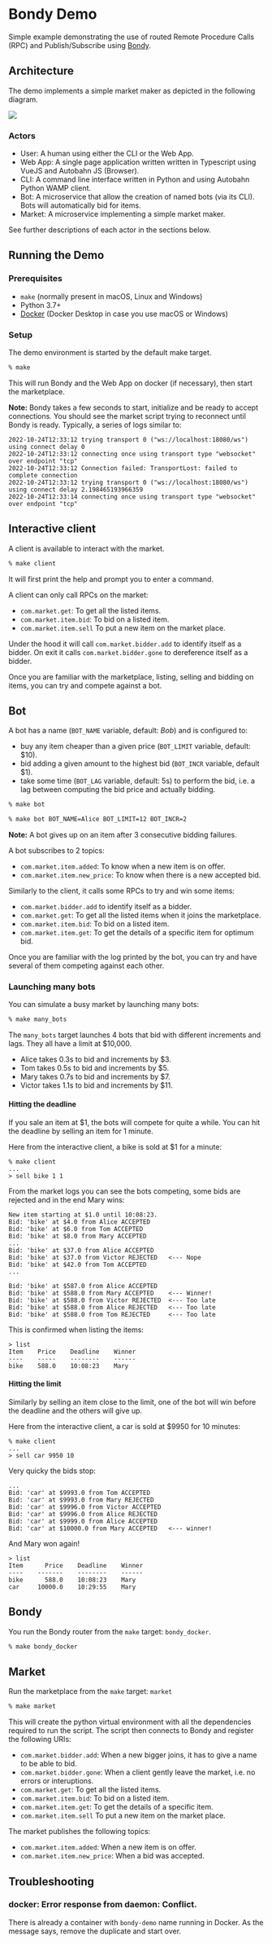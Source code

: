 # Bondy Demo

Simple example demonstrating the use of routed Remote Procedure Calls (RPC) and Publish/Subscribe using [Bondy](http://www.bondy.io).

## Architecture
The demo implements a simple market maker as depicted in the following diagram.

![](./assets/diagram.png)

### Actors

* User: A human using either the CLI or the Web App.
* Web App: A single page application written written in Typescript using VueJS and Autobahn JS (Browser).
* CLI: A command line interface written in Python and using Autobahn Python WAMP client.
* Bot: A microservice that allow the creation of named bots (via its CLI). Bots will automatically bid for items.
* Market: A microservice implementing a simple market maker.

See further descriptions of each actor in the sections below.


## Running the Demo

### Prerequisites

* `make` (normally present in macOS, Linux and Windows)
* Python 3.7+
* [Docker](https://www.docker.com) (Docker Desktop in case you use macOS or Windows)

### Setup

The demo environment is started by the default make target.
``` bash
% make
```

This will run Bondy and the Web App on docker (if necessary), then start the marketplace.

**Note:** Bondy takes a few seconds to start, initialize and be ready to accept connections. You should see the market script trying to reconnect until Bondy is ready. Typically, a series of logs similar to:
```
2022-10-24T12:33:12 trying transport 0 ("ws://localhost:18080/ws") using connect delay 0
2022-10-24T12:33:12 connecting once using transport type "websocket" over endpoint "tcp"
2022-10-24T12:33:12 Connection failed: TransportLost: failed to complete connection
2022-10-24T12:33:12 trying transport 0 ("ws://localhost:18080/ws") using connect delay 2.198465193966359
2022-10-24T12:33:14 connecting once using transport type "websocket" over endpoint "tcp"
```


## Interactive client

A client is available to interact with the market.
``` bash
% make client
```

It will first print the help and prompt you to enter a command.

A client can only call RPCs on the market:
* `com.market.get`: To get all the listed items.
* `com.market.item.bid`: To bid on a listed item.
* `com.market.item.sell` To put a new item on the market place.

Under the hood it will call `com.market.bidder.add` to identify itself as a bidder.
On exit it calls `com.market.bidder.gone` to dereference itself as a bidder.

Once you are familiar with the marketplace, listing, selling and bidding on items, you can try and compete against a bot.

## Bot

A bot has a name (`BOT_NAME` variable, default: _Bob_) and is configured to:
* buy any item cheaper than a given price (`BOT_LIMIT` variable, default: $10).
* bid adding a given amount to the highest bid (`BOT_INCR` variable, default $1).
* take some time (`BOT_LAG` variable, default: 5s) to perform the bid, i.e. a lag between computing the bid price and actually bidding.
``` bash
% make bot

% make bot BOT_NAME=Alice BOT_LIMIT=12 BOT_INCR=2
```

**Note:** A bot gives up on an item after 3 consecutive bidding failures.

A bot subscribes to 2 topics:
* `com.market.item.added`: To know when a new item is on offer.
* `com.market.item.new_price`: To know when there is a new accepted bid.

Similarly to the client, it calls some RPCs to try and win some items:
* `com.market.bidder.add` to identify itself as a bidder.
* `com.market.get`: To get all the listed items when it joins the marketplace.
* `com.market.item.bid`: To bid on a listed item.
* `com.market.item.get`: To get the details of a specific item for optimum bid.

Once you are familiar with the log printed by the bot, you can try and have several of them competing against each other.

### Launching many bots

You can simulate a busy market by launching many bots:
``` bash
% make many_bots
```

The `many_bots` target launches 4 bots that bid with different increments and lags.
They all have a limit at $10,000.
* Alice takes 0.3s to bid and increments by $3.
* Tom takes 0.5s to bid and increments by $5.
* Mary takes 0.7s to bid and increments by $7.
* Victor takes 1.1s to bid and increments by $11.

#### Hitting the deadline

If you sale an item at $1, the bots will compete for quite a while.
You can hit the deadline by selling an item for 1 minute.

Here from the interactive client, a bike is sold at $1 for a minute:
```
% make client
...
> sell bike 1 1
```

From the market logs you can see the bots competing, some bids are rejected and in the end Mary wins:
```
New item starting at $1.0 until 10:08:23.
Bid: 'bike' at $4.0 from Alice ACCEPTED
Bid: 'bike' at $6.0 from Tom ACCEPTED
Bid: 'bike' at $8.0 from Mary ACCEPTED
...
Bid: 'bike' at $37.0 from Alice ACCEPTED
Bid: 'bike' at $37.0 from Victor REJECTED   <--- Nope
Bid: 'bike' at $42.0 from Tom ACCEPTED
...

Bid: 'bike' at $587.0 from Alice ACCEPTED
Bid: 'bike' at $588.0 from Mary ACCEPTED    <--- Winner!
Bid: 'bike' at $588.0 from Victor REJECTED  <--- Too late
Bid: 'bike' at $588.0 from Alice REJECTED   <--- Too late
Bid: 'bike' at $588.0 from Tom REJECTED     <--- Too late
```

This is confirmed when listing the items:
```
> list
Item    Price    Deadline    Winner
----    -----    --------    ------
bike    588.0    10:08:23    Mary
```

#### Hitting the limit

Similarly by selling an item close to the limit, one of the bot will win before the deadline and the others will give up.

Here from the interactive client, a car is sold at $9950 for 10 minutes:
```
% make client
...
> sell car 9950 10
```

Very quicky the bids stop:
```
...
Bid: 'car' at $9993.0 from Tom ACCEPTED
Bid: 'car' at $9993.0 from Mary REJECTED
Bid: 'car' at $9996.0 from Victor ACCEPTED
Bid: 'car' at $9996.0 from Alice REJECTED
Bid: 'car' at $9999.0 from Alice ACCEPTED
Bid: 'car' at $10000.0 from Mary ACCEPTED   <--- winner!
```

And Mary won again!
```
> list
Item      Price    Deadline    Winner
----    -------    --------    ------
bike      588.0    10:08:23    Mary
car     10000.0    10:29:55    Mary
```

## Bondy

You run the Bondy router from the `make` target: `bondy_docker`.
``` bash
% make bondy_docker
```

## Market

Run the marketplace from the `make` target: `market`
``` bash
% make market
```

This will create the python virtual environment with all the dependencies required to run the script.
The script then connects to Bondy and register the following URIs:
* `com.market.bidder.add`: When a new bigger joins, it has to give a name to be able to bid.
* `com.market.bidder.gone`: When a client gently leave the market, i.e. no errors or interuptions.
* `com.market.get`: To get all the listed items.
* `com.market.item.bid`: To bid on a listed item.
* `com.market.item.get`: To get the details of a specific item.
* `com.market.item.sell` To put a new item on the market place.

The market publishes the following topics:
* `com.market.item.added`: When a new item is on offer.
* `com.market.item.new_price`: When a bid was accepted.

## Troubleshooting

### docker: Error response from daemon: Conflict.
There is already a container with `bondy-demo` name running in Docker.
As the message says, remove the duplicate and start over.
